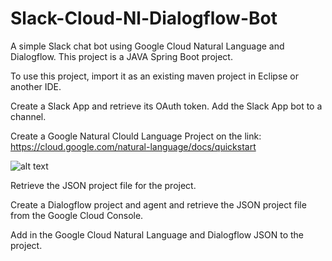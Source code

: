 # Slack-Cloud-Nl-Dialogflow-Bot
A simple Slack chat bot using Google Cloud Natural Language and Dialogflow.
This project is a JAVA Spring Boot project.

To use this project, import it as an existing maven project in Eclipse or another IDE.

Create a Slack App and retrieve its OAuth token. Add the Slack App bot to a channel.

Create a Google Natural Clould Language Project on the link: https://cloud.google.com/natural-language/docs/quickstart

![alt text](https://i.imgur.com/G7jcH1f.png)

Retrieve the JSON project file for the project.

Create a Dialogflow project and agent and retrieve the JSON project file from the Google Cloud Console.

Add in the Google Cloud Natural Language and Dialogflow JSON to the project.
